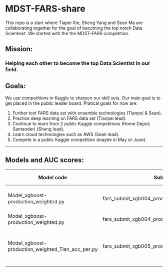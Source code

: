 # MDST-FARS-share

This repo is a start where Tiapei Xie, Sheng Yang and Sean Ma are collaborating together for the goal of becoming the top notch Data Scientiest. We started with the the MDST-FARS competition.

## Mission:
### Helping each other to become the top Data Scientist in our field.

## Goals:
We use competitions in Kaggle to sharpen our skill sets. Our main goal is to get placed in the public leader board. Pratical goals for now are:

1. Further test FARS data set with ensemble technologies (Tianpei & Sean).
2. Practice deep learning on FARS data set (Tianpei lead).
3. Continue to learn from 2 public Kaggle competitions (Home Depot; Santander) (Sheng lead).
5. Learn cloud technologies such as AWS (Sean lead).
4. Compete in a public Kaggle competition (maybe in May or June).

------

## Models and AUC scores:

| Model code                           | Submission CSV                                     | Public Score | Private Score |Note   |
|--------------------------------------|----------------------------------------------------|--------------|---------------|-------|
|Model_xgboost-production_weighted.py|fars_submit_xgb004_production_weighted_missing.csv | 0.87135      |	0.86657    |No change using missing |
|Model_xgboost-production_weighted.py|fars_submit_xgb004_production_weighted.csv| 0.87135      |	0.86657    |       |
|Model_xgboost-production_weighted_Tian_acc_per.py|fars_submit_xgb005_production_weighted_Tian_acc_per.csv | 0.85757    |	0.85050    | Seems like 2 tables with dummies are ok    |
  